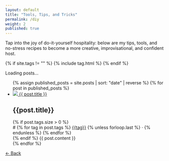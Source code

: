 ```yaml
---
layout: default
title: "Tools, Tips, and Tricks"
permalink: /diy
weight: 2
published: true
---
```


Tap into the joy of do-it-yourself hospitality: below are my tips, tools, and no-stress recipes to become a more creative, improvisational, and confident host.

{% if site.tags != "" %}
{% include tag.html %}
{% endif %}

<div id="loading">Loading posts&hellip;</div>
<ul id="posts">
<!-- DO WHERE PUBLISHED ONCE ON REAL SITE -->
  {% assign published_posts = site.posts | sort: "date" | reverse %} 
  {% for post in published_posts %}
    <li class="post {{ post.tags | join: '-tag ' | append: '-tag' }}">
      <a href="{{ post.url }}" onclick="return showPost(this.nextElementSibling)">
        <img src="{{ post.icon }}">
        <span>{{ post.title }}</span>
      </a>
      <div>
        <h2>{{post.title}}</h2>
        {% if post.tags.size > 0 %}
          <div id="tags"># 
              {% for tag in post.tags %}
                <a href="/#diy/{{ tag }}" onclick="return filterPosts('{{ tag }}')">{{tag}}</a>
                {% unless forloop.last %}
                 &middot; 
                {% endunless %}
              {% endfor %}
          </div>
        {% endif %}
        {{ post.content }}
      </div>
    </li>
  {% endfor %}
</ul>
<article id="post"></article>
<div id="back-button"><a href="#diy" onclick="goBack()">&larr; Back</a></div>
